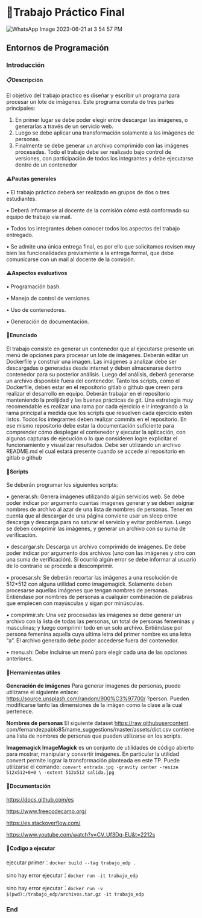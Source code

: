
# 🚀Trabajo Práctico Final

![WhatsApp Image 2023-06-21 at 3 54 57 PM](https://github.com/Romanmarvin/trabajo_edp/assets/136202507/e5c51d7d-4f49-44ff-aacd-50da5b9e469b)



## Entornos de Programación
### Introducción
#### 📋Descripción
El objetivo del trabajo practico es diseñar y escribir un programa para procesar
un lote de imágenes. Este programa consta de tres partes principales:
1. En primer lugar se debe poder elegir entre descargar las imágenes, o
generarlas a través de un servicio web.
2. Luego se debe aplicar una transformación solamente a las imágenes de
personas.
3. Finalmente se debe generar un archivo comprimido con las imágenes
procesadas.
Todo el trabajo debe ser realizado bajo control de versiones, con participación
de todos los integrantes y debe ejecutarse dentro de un contenedor
#### ⚠️Pautas generales
• El trabajo práctico deberá ser realizado en grupos de dos o tres estudiantes.

• Deberá informarse al docente de la comisión cómo está conformado su
equipo de trabajo vía mail.

• Todos los integrantes deben conocer todos los aspectos del trabajo entregado.

• Se admite una única entrega final, es por ello que solicitamos revisen
muy bien las funcionalidades previamente a la entrega formal, que debe
comunicarse con un mail al docente de la comisión.
#### ⚠️Aspectos evaluativos
• Programación bash.

• Manejo de control de versiones.

• Uso de contenedores.

• Generación de documentación.

#### 🧠Enunciado
El trabajo consiste en generar un contenedor que al ejecutarse presente un menú
de opciones para procesar un lote de imágenes. Deberán editar un Dockerfile
y construir una imagen.
Las imágenes a analizar debe ser descargadas o generadas desde internet y deben
almacenarse dentro contenedor para su posterior análisis. Luego del análisis,
deberá generarse un archivo disponible fuera del contenedor.
Tanto los scripts, como el Dockerfile, deben estar en el repositorio gitlab o
github que creen para realizar el desarrollo en equipo.
Deberán trabajar en el repositorio manteniendo la prolijidad y las buenas prácticas de git. 
Una estrategia muy recomendable es realizar una rama por cada
ejercicio e ir integrando a la rama principal a medida que los scripts que resuelven
cada ejercicio estén listos. Todos los integrantes deben realizar commits en el
repositorio.
En ese mismo repositorio debe estar la documentación suficiente para comprender
cómo desplegar el contenedor y ejecutar la aplicación, con algunas capturas
de ejecución o lo que consideren logre explicitar el funcionamiento y visualizar
resultados. Debe ser utilizando un archivo README.md el cual estará presente
cuando se accede al repositorio en gitlab o github

#### 💾Scripts
Se deberán programar los siguientes scripts:

• generar.sh: Genera imágenes utilizando algún servicios web. Se debe
poder indicar por argumento cuantas imagenes generar y se deben asignar
nombres de archivo al azar de una lista de nombres de personas. Tener
en cuenta que al descargar de una página conviene usar un sleep entre
descarga y descarga para no saturar el servicio y evitar problemas. Luego
se deben comprimir las imágenes, y generar un archivo con su suma de
verificación.

• descargar.sh: Descarga un archivo comprimido de imágenes. De debe
poder indicar por argumento dos archivos (uno con las imágenes y otro
con una suma de verificación). Si ocurrió algún error se debe informar al
usuario de lo contrario se procede a descomprimir.

• procesar.sh: Se deberán recortar las imágenes a una resolución de 512*512
con alguna utilidad como imagemagick. Solamente deben procesarse aquellas imágenes que tengan nombres de personas. 
Entiéndase por nombres de personas a cualquier combinación de palabras que empiecen con mayúsculas y sigan por minúsculas.

• comprimir.sh: Una vez procesadas las imágenes se debe generar un
archivo con la lista de todas las personas, un total de personas femeninas
y masculinas; y luego comprimir todo en un solo archivo. Entiéndase por
persona femenina aquella cuya ultima letra del primer nombre es una letra
“a”. El archivo generado debe poder accederse fuera del contenedor.

• menu.sh: Debe incluirse un menú para elegir cada una de las opciones
anteriores.

#### 🔧Herramientas útiles
**Generación de imágenes** Para generar imagenes de personas, puede utilizarse
el siguiente enlace: https://source.unsplash.com/random/900%C3%97700/
?person. Pueden modificarse tanto las dimensiones de la imágen como la
clase a la cual pertenece.

**Nombres de personas** El siguiente dataset https://raw.githubusercontent.
com/fernandezpablo85/name_suggestions/master/assets/dict.csv contiene
una lista de nombres de personas que pueden utilizarse en los scripts.

**Imagemagick ImageMagick** es un conjunto de utilidades de código abierto
para mostrar, manipular y convertir imágenes. En particular la utilidad
convert permite lograr la transformación planteada en este TP. Puede
utilizarse el comando:
`convert entrada.jpg -gravity center -resize 512x512+0+0 \
-extent 512x512 salida.jpg `


#### 🤖Documentación 

<https://docs.github.com/es>

<https://www.freecodecamp.org/>

<https://es.stackoverflow.com/>

<https://www.youtube.com/watch?v=CV_Uf3Dq-EU&t=2212s>



#### 🔧Codigo a ejecutar

ejecutar primer：`docker build --tag trabajo_edp . `

sino hay error ejecutar：`docker run -it trabajo_edp `


sino hay error ejecutar：`docker run -v $(pwd):/trabajo_edp/archivos.tar.gz -it trabajo_edp `





### End
